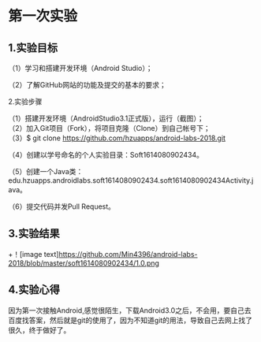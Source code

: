 # 第一次实验

## 1.实验目标  

（1）学习和搭建开发环境（Android Studio）；  

（2）了解GitHub网站的功能及提交的基本的要求；  

2.实验步骤  

（1）搭建开发环境（AndroidStudio3.1正式版），运行（截图）；  
（2）加入Git项目（Fork），将项目克隆（Clone）到自己帐号下；   
（3）$ git clone https://github.com/hzuapps/android-labs-2018.git 

 （4）创建以学号命名的个人实验目录：Soft1614080902434。
 
 （5）创建一个Java类：edu.hzuapps.androidlabs.soft1614080902434.soft1614080902434Activity.java。   
 
 （6）提交代码并发Pull Request。  
 
## 3.实验结果
+！[image text]https://github.com/Min4396/android-labs-2018/blob/master/soft1614080902434/1.0.png

## 4.实验心得
   因为第一次接触Android,感觉很陌生，下载Android3.0之后，不会用，要自己去百度找答案，然后就是git的使用了，因为不知道git的用法，导致自己去网上找了很久，终于做好了。